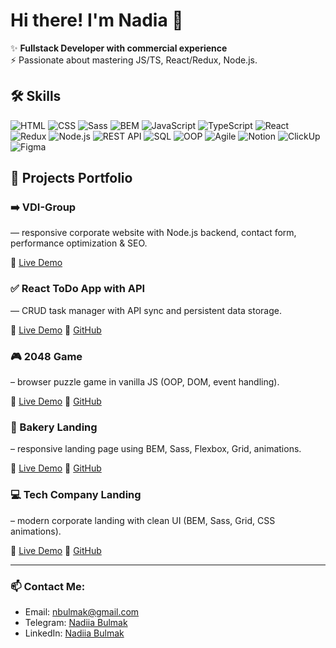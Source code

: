 # Hi there! I'm Nadia 👋  

✨ **Fullstack Developer with commercial experience**  
⚡ Passionate about mastering JS/TS, React/Redux, Node.js.  
<!--
🌱 Currently learning **Next.js**.  
-->

## 🛠️ Skills  

![HTML](https://img.shields.io/badge/HTML5-Flexbox%2C%20Grid-orange?style=for-the-badge&logo=html5&logoColor=white)
![CSS](https://img.shields.io/badge/CSS3-Adaptive%20Design%2C%20Animations-blue?style=for-the-badge&logo=css3&logoColor=white)
![Sass](https://img.shields.io/badge/Sass-(SCSS)%20Preprocessor-CC6699?style=for-the-badge&logo=sass&logoColor=white)
![BEM](https://img.shields.io/badge/BEM-CSS%20Methodology-green?style=for-the-badge&logo=css3&logoColor=white)
![JavaScript](https://img.shields.io/badge/JavaScript-ES6%2B%2C%20DOM-yellow?style=for-the-badge&logo=javascript&logoColor=black)
![TypeScript](https://img.shields.io/badge/TypeScript-Type%20Safety%2C%20Interfaces-3178C6?style=for-the-badge&logo=typescript&logoColor=white)
![React](https://img.shields.io/badge/React-Components%2C%20Hooks-61DAFB?style=for-the-badge&logo=react&logoColor=black)
![Redux](https://img.shields.io/badge/Redux--Toolkit-State%20Management-764ABC?style=for-the-badge&logo=redux&logoColor=white)
![Node.js](https://img.shields.io/badge/Node.js-Backend%20Development-339933?style=for-the-badge&logo=node.js&logoColor=white)
![REST API](https://img.shields.io/badge/REST%20API-Integration-FF6F00?style=for-the-badge&logo=fastapi&logoColor=white)
![SQL](https://img.shields.io/badge/SQL-Database%20Queries-4479A1?style=for-the-badge&logo=postgresql&logoColor=white)
![OOP](https://img.shields.io/badge/OOP-Basic%20Understanding-9cf?style=for-the-badge&logo=abstract&logoColor=black)
![Agile](https://img.shields.io/badge/Agile-Scrum%2C%20Kanban-2496ED?style=for-the-badge&logo=agile&logoColor=white)
![Notion](https://img.shields.io/badge/Notion-Workspace-black?style=for-the-badge&logo=notion&logoColor=white)
![ClickUp](https://img.shields.io/badge/ClickUp-Task%20Management-7B68EE?style=for-the-badge&logo=clickup&logoColor=white)
![Figma](https://img.shields.io/badge/Figma-Design%20Tool-blueviolet?style=for-the-badge&logo=figma&logoColor=white)


## 🚀 Projects Portfolio  

### ➡️ VDI-Group
 — responsive corporate website with Node.js backend, contact form, performance optimization & SEO.
 
🔗 [Live Demo](https://vdigroup.com.ua/)


### ✅ React ToDo App with API
 — CRUD task manager with API sync and persistent data storage.
 
🔗 [Live Demo](https://nadiiabulmak.github.io/react_todo-app-with-api/)
🔗 [GitHub](https://github.com/NadiiaBulmak/react_todo-app-with-api)


### 🎮 2048 Game
– browser puzzle game in vanilla JS (OOP, DOM, event handling). 

🔗 [Live Demo](https://nadiiabulmak.github.io/js_2048_game/)
🔗 [GitHub](https://github.com/NadiiaBulmak/js_2048_game)


### 🍞 Bakery Landing
– responsive landing page using BEM, Sass, Flexbox, Grid, animations. 

🔗 [Live Demo](https://nadiiabulmak.github.io/Bakery_landing_project/)
🔗 [GitHub](https://github.com/NadiiaBulmak/Bakery_landing_project)


### 💻 Tech Company Landing
– modern corporate landing with clean UI (BEM, Sass, Grid, CSS animations). 

🔗 [Live Demo](https://nadiiabulmak.github.io/Landing_for_Tech_Company/)
🔗 [GitHub](https://github.com/NadiiaBulmak/Landing_for_Tech_Company)

---
  
### 📫 Contact Me:
- Email: nbulmak@gmail.com 
- Telegram: [Nadiia Bulmak](https://t.me/bulmak_nadiia)  
- LinkedIn: [Nadiia Bulmak](www.linkedin.com/in/nadiiabulmak)

<!--
**NadiiaBulmak/NadiiaBulmak** is a ✨ _special_ ✨ repository because its `README.md` (this file) appears on your GitHub profile.

Here are some ideas to get you started:

- 🔭 I’m currently working on ...
- 🌱 I’m currently learning ...
- 👯 I’m looking to collaborate on ...
- 🤔 I’m looking for help with ...
- 💬 Ask me about ...
- 📫 How to reach me: ...
- 😄 Pronouns: ...
- ⚡ Fun fact: ...
-->
